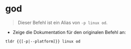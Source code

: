 # god

> Dieser Befehl ist ein Alias von `-p linux od`.

- Zeige die Dokumentation für den originalen Befehl an:

`tldr {{[-p|--platform]}} linux od`
